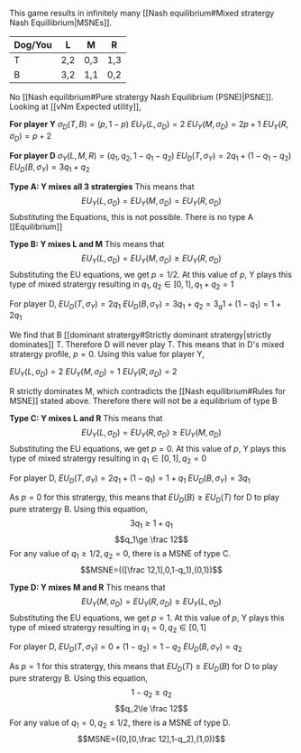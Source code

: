 This game results in infinitely many [[Nash equilibrium#Mixed stratergy Nash Equillibrium|MSNEs]].

|Dog/You|L|M|R|
|---|---|---|---|
|T|2,2|0,3|1,3|
|B|3,2|1,1|0,2|

No [[Nash equilibrium#Pure stratergy Nash Equilibrium (PSNE)|PSNE]]. Looking at [[vNm Expected utility]],

**For player Y**
$\sigma_D(T,B)=(p,1-p)$
$EU_Y(L,\sigma_D)=2$
$EU_Y(M,\sigma_D)=2p+1$
$EU_Y(R,\sigma_D)=p+2$

**For player D**
$\sigma_Y(L,M,R)=(q_1,q_2,1-q_1-q_2)$
$EU_D(T,\sigma_Y)=2q_1+(1-q_1-q_2)$
$EU_D(B,\sigma_Y)=3q_1+q_2$

**Type A: Y mixes all 3 stratergies**
This means that$$EU_Y(L,\sigma_D)=EU_Y(M,\sigma_D)=EU_Y(R,\sigma_D)$$Substituting the Equations, this is not possible. There is no type A [[Equilibrium]]

**Type B: Y mixes L and M**
This means that $$EU_Y(L,\sigma_D)=EU_Y(M,\sigma_D)\ge EU_Y(R,\sigma_D)$$Substituting the EU equations, we get $p=1/2$. At this value of $p$, Y plays this type of mixed stratergy resulting in $q_1,q_2\in[0,1],q_1+q_2=1$

For player D,
$EU_D(T,\sigma_Y)=2q_1$
$EU_D(B,\sigma_Y)=3q_1+q_2=3_q1+(1-q_1)=1+2q_1$

We find that B [[dominant stratergy#Strictly dominant stratergy|strictly dominates]] T. Therefore D will never play T. This means that in D's mixed stratergy profile, $p=0$. Using this value for player Y,

$EU_Y(L,\sigma_D)=2$
$EU_Y(M,\sigma_D)=1$
$EU_Y(R,\sigma_D)=2$

R strictly dominates M, which contradicts the [[Nash equilibrium#Rules for MSNE]] stated above. Therefore there will not be a equilibrium of type B

**Type C: Y mixes L and R**
This means that $$EU_Y(L,\sigma_D)=EU_Y(R,\sigma_D)\ge EU_Y(M,\sigma_D)$$Substituting the EU equations, we get $p=0$. At this value of $p$, Y plays this type of mixed stratergy resulting in $q_1\in[0,1],q_2=0$

For player D,
$EU_D(T,\sigma_Y)=2q_1+(1-q_1)=1+q_1$
$EU_D(B,\sigma_Y)=3q_1$

As $p=0$ for this stratergy, this means that $EU_D(B)\ge EU_D(T)$ for D to play pure stratergy B. Using this equation,$$3q_1\ge 1+q_1$$$$q_1\ge \frac 12$$For any value of $q_1\ge 1/2,q_2=0$, there is a MSNE of type C.$$MSNE=(([\frac 12,1],0,1-q_1),(0,1))$$

**Type D: Y mixes M and R**
This means that $$EU_Y(M,\sigma_D)=EU_Y(R,\sigma_D)\ge EU_Y(L,\sigma_D)$$Substituting the EU equations, we get $p=1$. At this value of $p$, Y plays this type of mixed stratergy resulting in $q_1=0,q_2\in[0,1]$

For player D,
$EU_D(T,\sigma_Y)=0+(1-q_2)=1-q_2$
$EU_D(B,\sigma_Y)=q_2$

As $p=1$ for this stratergy, this means that $EU_D(T)\ge EU_D(B)$ for D to play pure stratergy B. Using this equation,$$1-q_2\ge q_2$$$$q_2\le \frac 12$$For any value of $q_1=0,q_2\le 1/2$, there is a MSNE of type D.$$MSNE=((0,[0,\frac 12],1-q_2),(1,0))$$

